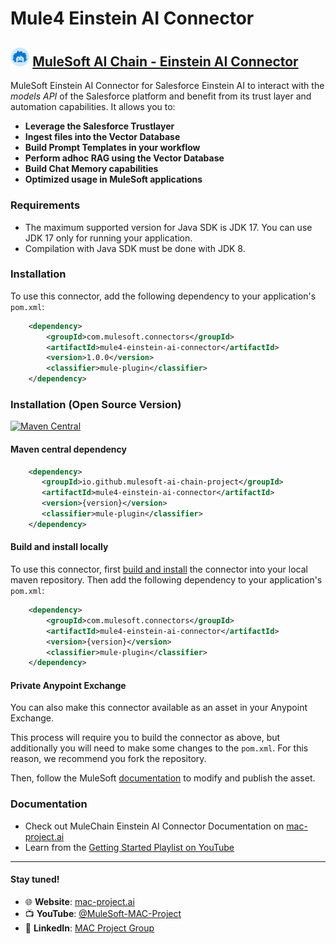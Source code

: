 # Mule4 Einstein AI Connector

## <img src="icon/icon.svg" width="6%" alt="banner"> [MuleSoft AI Chain - Einstein AI Connector](https://mac-project.ai/docs/einstein-ai)

MuleSoft Einstein AI Connector for Salesforce Einstein AI to interact with the _models API_ of the Salesforce platform and benefit from its trust layer and automation capabilities. It allows you to:
- **Leverage the Salesforce Trustlayer**
- **Ingest files into the Vector Database**
- **Build Prompt Templates in your workflow**
- **Perform adhoc RAG using the Vector Database**
- **Build Chat Memory capabilities**
- **Optimized usage in MuleSoft applications**

### Requirements

- The maximum supported version for Java SDK is JDK 17. You can use JDK 17 only for running your application.
- Compilation with Java SDK must be done with JDK 8.


### Installation
To use this connector, add the following dependency to your application's `pom.xml`:

```xml
    <dependency>
        <groupId>com.mulesoft.connectors</groupId>
        <artifactId>mule4-einstein-ai-connector</artifactId>
        <version>1.0.0</version>
        <classifier>mule-plugin</classifier>		
    </dependency>
```

### Installation (Open Source Version)

[![Maven Central](https://img.shields.io/maven-central/v/io.github.mulesoft-ai-chain-project/mule4-einstein-ai-connector)](https://central.sonatype.com/artifact/io.github.mulesoft-ai-chain-project/mule4-einstein-ai-connector/overview)

#### Maven central dependency

```xml
    <dependency>
       <groupId>io.github.mulesoft-ai-chain-project</groupId>
       <artifactId>mule4-einstein-ai-connector</artifactId>
       <version>{version}</version>
       <classifier>mule-plugin</classifier>
    </dependency>
```

#### Build and install locally

To use this connector, first [build and install](https://mac-project.ai/docs/einstein-ai/getting-started) the connector into your local maven repository.
Then add the following dependency to your application's `pom.xml`:

```xml
    <dependency>
        <groupId>com.mulesoft.connectors</groupId>
        <artifactId>mule4-einstein-ai-connector</artifactId>
        <version>{version}</version>
        <classifier>mule-plugin</classifier>
    </dependency>
```

#### Private Anypoint Exchange

You can also make this connector available as an asset in your Anypoint Exchange.

This process will require you to build the connector as above, but additionally you will need
to make some changes to the `pom.xml`.  For this reason, we recommend you fork the repository.

Then, follow the MuleSoft [documentation](https://docs.mulesoft.com/exchange/to-publish-assets-maven) to modify and publish the asset.

### Documentation
- Check out MuleChain Einstein AI Connector Documentation on [mac-project.ai](https://mac-project.ai/docs/einstein-ai)
- Learn from the [Getting Started Playlist on YouTube](https://www.youtube.com/playlist?list=PLnuJGpEBF6ZAV1JfID1SRKN6OmGORvgv6)

---

#### Stay tuned!

- 🌐 **Website**: [mac-project.ai](https://mac-project.ai)
- 📺 **YouTube**: [@MuleSoft-MAC-Project](https://www.youtube.com/@MuleSoft-MAC-Project)
- 💼 **LinkedIn**: [MAC Project Group](https://lnkd.in/gW3eZrbF)




